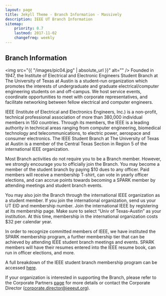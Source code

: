 ```yaml
---
layout: page
title: Jekyll Theme - Branch Information - Massively
description: IEEE UT Branch Information
sitemap:
    priority: 0.7
    lastmod: 2017-11-02
    changefreq: weekly
---
```

## Branch Information

<span class="image left"><img src="{{ "/images/pic04.jpg" | absolute_url }}" alt="" /></span>
Founded in 1947, the Institute of Electrical and Electronic Engineers Student Branch at The University of Texas at Austin is a student-run organization which promotes the interests of undergraduate and graduate electrical/computer engineering students on and off-campus. We host service events, coordinate opportunities to meet with corporate representatives, and facilitate networking between fellow electrical and computer engineers.

IEEE (Institute of Electrical and Electronics Engineers, Inc.) is a non-profit, technical professional association of more than 380,000 individual members in 150 countries. Through its members, the IEEE is a leading authority in technical areas ranging from computer engineering, biomedical technology and telecommunications, to electric power, aerospace and consumer electronics. The IEEE Student Branch at The University of Texas at Austin is a member of the Central Texas Section in Region 5 of the international IEEE organization.

Most Branch activities do not require you to be a Branch member. However, we strongly encourage you to officially join the Branch. You may become a member of the student branch by paying $10 dues to any officer. Paid members will receive a membership T-shirt, can vote in yearly officer elections, and can accrue points towards becoming a SPARK member by attending meetings and student branch events.

You may also join the Branch through the international IEEE organization as a student member. If you join the international organization, send us your UT EID and membership number. Join the international IEEE by registering at its membership page. Make sure to select “Univ of Texas-Austin” as your institution. At this time, membership in the international organization costs $32 per calendar year.

In order to recognize committed members of IEEE, we have instituted the SPARK membership program, a further membership tier that can be achieved by attending IEEE student branch meetings and events. SPARK members will have their resumes entered into the IEEE resume book, can run in officer elections, and more.

A full breakdown of the IEEE student branch membership program can be accessed <a href="https://docs.google.com/document/d/1n4O5n9XH-ucMYmn88H-CEhjxLPQbjKUSxGbcgwb6gto/edit?usp=sharing">here</a>.

If your organization is interested in supporting the Branch, please refer to the Corporate Partners <a href="https://ieeeut.github.io/partners/">page</a> for more details or contact the Corporate Director (<a href="mailto:corporate.director@ieeeut.org">corporate.director@ieeeut.org</a>).
